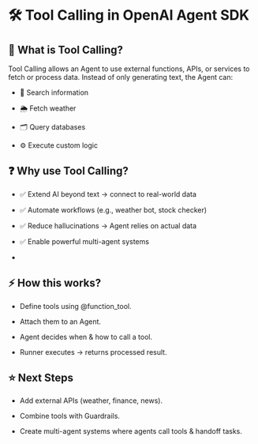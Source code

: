 # 🛠️ Tool Calling in OpenAI Agent SDK
## 📘 What is Tool Calling?

Tool Calling allows an Agent to use external functions, APIs, or services to fetch or process data.
Instead of only generating text, the Agent can:

- 🔎 Search information

- 🌦️ Fetch weather

- 🗂️ Query databases

- ⚙️ Execute custom logic

## ❓ Why use Tool Calling?

- ✅ Extend AI beyond text → connect to real-world data

- ✅ Automate workflows (e.g., weather bot, stock checker)

- ✅ Reduce hallucinations → Agent relies on actual data

- ✅ Enable powerful multi-agent systems
- 
## ⚡ How this works?

- Define tools using @function_tool.

- Attach them to an Agent.

- Agent decides when & how to call a tool.

- Runner executes → returns processed result.

## ⭐ Next Steps

- Add external APIs (weather, finance, news).

- Combine tools with Guardrails.

- Create multi-agent systems where agents call tools & handoff tasks.
